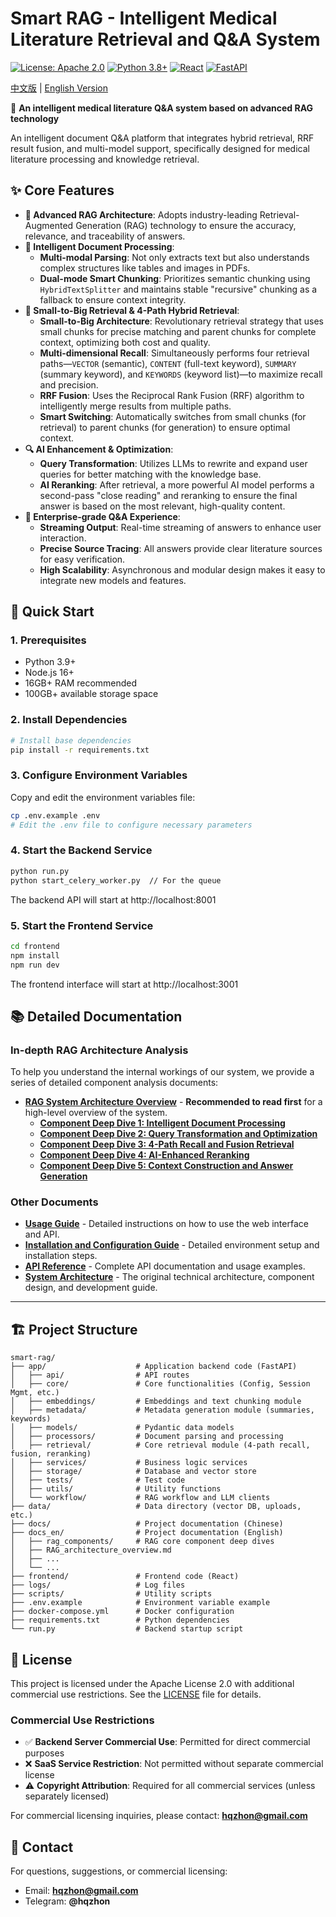 # Smart RAG - Intelligent Medical Literature Retrieval and Q&A System

[![License: Apache 2.0](https://img.shields.io/badge/License-Apache%202.0-blue.svg)](https://opensource.org/licenses/Apache-2.0)
[![Python 3.8+](https://img.shields.io/badge/python-3.8+-blue.svg)](https://www.python.org/downloads/)
[![React](https://img.shields.io/badge/react-18.0+-61dafb.svg)](https://reactjs.org/)
[![FastAPI](https://img.shields.io/badge/FastAPI-0.100+-009688.svg)](https://fastapi.tiangolo.com/)

[中文版](README_zh.md) | [English Version](README.md)

🚀 **An intelligent medical literature Q&A system based on advanced RAG technology**

An intelligent document Q&A platform that integrates hybrid retrieval, RRF result fusion, and multi-model support, specifically designed for medical literature processing and knowledge retrieval.

## ✨ Core Features

- **🚀 Advanced RAG Architecture**: Adopts industry-leading Retrieval-Augmented Generation (RAG) technology to ensure the accuracy, relevance, and traceability of answers.
- **🧠 Intelligent Document Processing**:
  - **Multi-modal Parsing**: Not only extracts text but also understands complex structures like tables and images in PDFs.
  - **Dual-mode Smart Chunking**: Prioritizes semantic chunking using `HybridTextSplitter` and maintains stable "recursive" chunking as a fallback to ensure context integrity.
- **🎯 Small-to-Big Retrieval & 4-Path Hybrid Retrieval**:
  - **Small-to-Big Architecture**: Revolutionary retrieval strategy that uses small chunks for precise matching and parent chunks for complete context, optimizing both cost and quality.
  - **Multi-dimensional Recall**: Simultaneously performs four retrieval paths—`VECTOR` (semantic), `CONTENT` (full-text keyword), `SUMMARY` (summary keyword), and `KEYWORDS` (keyword list)—to maximize recall and precision.
  - **RRF Fusion**: Uses the Reciprocal Rank Fusion (RRF) algorithm to intelligently merge results from multiple paths.
  - **Smart Switching**: Automatically switches from small chunks (for retrieval) to parent chunks (for generation) to ensure optimal context.
- **🔍 AI Enhancement & Optimization**:
  - **Query Transformation**: Utilizes LLMs to rewrite and expand user queries for better matching with the knowledge base.
  - **AI Reranking**: After retrieval, a more powerful AI model performs a second-pass "close reading" and reranking to ensure the final answer is based on the most relevant, high-quality content.
- **💬 Enterprise-grade Q&A Experience**:
  - **Streaming Output**: Real-time streaming of answers to enhance user interaction.
  - **Precise Source Tracing**: All answers provide clear literature sources for easy verification.
  - **High Scalability**: Asynchronous and modular design makes it easy to integrate new models and features.

## 🚀 Quick Start

### 1. Prerequisites

- Python 3.9+
- Node.js 16+
- 16GB+ RAM recommended
- 100GB+ available storage space

### 2. Install Dependencies

```bash
# Install base dependencies
pip install -r requirements.txt
```

### 3. Configure Environment Variables

Copy and edit the environment variables file:
```bash
cp .env.example .env
# Edit the .env file to configure necessary parameters
```

### 4. Start the Backend Service

```bash
python run.py
python start_celery_worker.py  // For the queue
```

The backend API will start at http://localhost:8001

### 5. Start the Frontend Service

```bash
cd frontend
npm install
npm run dev
```

The frontend interface will start at http://localhost:3001

## 📚 Detailed Documentation

### In-depth RAG Architecture Analysis

To help you understand the internal workings of our system, we provide a series of detailed component analysis documents:

- **[RAG System Architecture Overview](docs_en/RAG_architecture_overview.md)** - **Recommended to read first** for a high-level overview of the system.
  - **[Component Deep Dive 1: Intelligent Document Processing](docs_en/rag_components/1_document_processing.md)**
  - **[Component Deep Dive 2: Query Transformation and Optimization](docs_en/rag_components/2_query_transformation.md)**
  - **[Component Deep Dive 3: 4-Path Recall and Fusion Retrieval](docs_en/rag_components/3_retrieval.md)**
  - **[Component Deep Dive 4: AI-Enhanced Reranking](docs_en/rag_components/4_reranking.md)**
  - **[Component Deep Dive 5: Context Construction and Answer Generation](docs_en/rag_components/5_response_generation.md)**

### Other Documents

- **[Usage Guide](docs_en/usage.md)** - Detailed instructions on how to use the web interface and API.
- **[Installation and Configuration Guide](docs_en/installation.md)** - Detailed environment setup and installation steps.
- **[API Reference](docs_en/api.md)** - Complete API documentation and usage examples.
- **[System Architecture](docs_en/architecture.md)** - The original technical architecture, component design, and development guide.


---

## 🏗️ Project Structure

```
smart-rag/
├── app/                    # Application backend code (FastAPI)
│   ├── api/                # API routes
│   ├── core/               # Core functionalities (Config, Session Mgmt, etc.)
│   ├── embeddings/         # Embeddings and text chunking module
│   ├── metadata/           # Metadata generation module (summaries, keywords)
│   ├── models/             # Pydantic data models
│   ├── processors/         # Document parsing and processing
│   ├── retrieval/          # Core retrieval module (4-path recall, fusion, reranking)
│   ├── services/           # Business logic services
│   ├── storage/            # Database and vector store
│   ├── tests/              # Test code
│   ├── utils/              # Utility functions
│   └── workflow/           # RAG workflow and LLM clients
├── data/                   # Data directory (vector DB, uploads, etc.)
├── docs/                   # Project documentation (Chinese)
├── docs_en/                # Project documentation (English)
│   ├── rag_components/     # RAG core component deep dives
│   ├── RAG_architecture_overview.md
│   ├── ...
│   └── ...
├── frontend/               # Frontend code (React)
├── logs/                   # Log files
├── scripts/                # Utility scripts
├── .env.example            # Environment variable example
├── docker-compose.yml      # Docker configuration
├── requirements.txt        # Python dependencies
└── run.py                  # Backend startup script
```

## 📝 License

This project is licensed under the Apache License 2.0 with additional commercial use restrictions. See the [LICENSE](LICENSE) file for details.

### Commercial Use Restrictions

- ✅ **Backend Server Commercial Use**: Permitted for direct commercial purposes
- ❌ **SaaS Service Restriction**: Not permitted without separate commercial license
- ⚠️ **Copyright Attribution**: Required for all commercial services (unless separately licensed)

For commercial licensing inquiries, please contact: **hqzhon@gmail.com**

## 📧 Contact

For questions, suggestions, or commercial licensing:
- Email: **hqzhon@gmail.com**
- Telegram: **@hqzhon**
